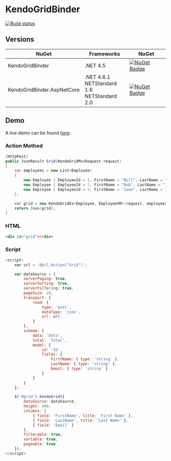 # KendoGridBinder

[![Build status](https://ci.appveyor.com/api/projects/status/6ynbga07r315xhb8?svg=true)](https://ci.appveyor.com/project/StefH/kendogridbinderex)


## Versions

| NuGet | Frameworks | NuGet |
| - | - | - |
| KendoGridBinder | .NET 4.5 | [![NuGet Badge](https://buildstats.info/nuget/KendoGridBinder)](https://www.nuget.org/packages/KendoGridBinder)
| KendoGridBinder.AspNetCore | .NET 4.6.1<br>NETStandard 1.6<br>NETStandard 2.0 | [![NuGet Badge](https://buildstats.info/nuget/KendoGridBinder.AspNetCore)](https://www.nuget.org/packages/KendoGridBinder.AspNetCore)

## Demo
A live demo can be found [here](https://kendogridbinderex.azurewebsites.net).

### Action Method
```csharp
[HttpPost]
public JsonResult Grid(KendoGridMvcRequest request)
{
    var employees = new List<Employee>
    {
        new Employee { EmployeeId = 1, FirstName = "Bill", LastName = "Jones", Email = "bill@email.com" },
        new Employee { EmployeeId = 2, FirstName = "Rob", LastName = "Johnson", Email = "rob@email.com" },
        new Employee { EmployeeId = 3, FirstName = "Jane", LastName = "Smith", Email = "jane@email.com" }
    };

    var grid = new KendoGridEx<Employee, EmployeeVM>(request, employees.AsQueryable());
    return Json(grid);
}
```

### HTML
```html
<div id="grid"></div>
```


### Script
```javascript
<script>
    var url = '@Url.Action("Grid")';

    var dataSource = {
        serverPaging: true,
        serverSorting: true,
        serverFiltering: true,
        pageSize: 20,
        transport: {
            read: {
                type: 'post',
                dataType: 'json',
                url: url
            }
        },
        schema: {
            data: 'Data',
            total: 'Total',
            model: {
                id: 'Id',
                fields: {
                    FirstName: { type: 'string' },
                    LastName: { type: 'string' },
                    Email: { type: 'string' }
                }
            }
        }
    };

    $('#grid').kendoGrid({
        dataSource: dataSource,
        height: 400,
        columns: [
            { field: 'FirstName', title: 'First Name' },
            { field: 'LastName', title: 'Last Name' },
            { field: 'Email' }
        ],        
        filterable: true,
        sortable: true,
        pageable: true
    });
</script>
```